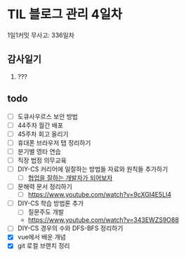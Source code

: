 # TIL 블로그 관리 4일차

1일1커밋 무사고: 336일차

## 감사일기

1. ???

## todo

- [ ] 도큐사우르스 보안 방법
- [ ] 44주차 월간 배포
- [ ] 45주차 회고 올리기
- [ ] 휴대폰 브라우저 탭 정리하기
- [ ] 분기별 영타 연습
- [ ] 직장 법정 의무교육
- [ ] DIY-CS 커리어에 일잘하는 방법들 자료와 원칙들 추가하기
  - [ ] [협업을 잘하는 개발자가 되어보자](https://velog.io/@teo/collaboration)
- [ ] 문해력 문서 정리하기
  - [ ] https://www.youtube.com/watch?v=9cXGI4E5Ll4
- [ ] DIY-CS 학습 방법론 추가
  - [ ] 질문주도 개발
  - https://www.youtube.com/watch?v=343EWZS9O88
- [ ] DIY-CS 경우의 수와 DFS-BFS 정리하기
- [x] vue에서 배운 개념
- [x] git 로컬 브랜치 정리
